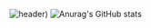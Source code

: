 ![header](https://capsule-render.vercel.app/api?text=JISOO%20KIM&type=slice&color=F6C492&height=300&section=header&fontSize=100&fontColor=ffffff))
![Anurag's GitHub stats](https://github-readme-stats.vercel.app/api?username=anuraghazra&theme=omni_icons=true)
